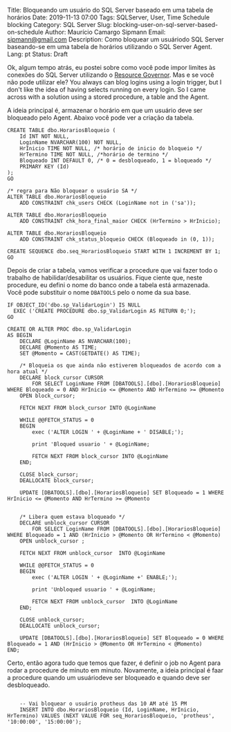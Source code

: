 Title: Bloqueando um usuário do SQL Server baseado em uma tabela de horários
Date: 2019-11-13 07:00
Tags: SQLServer, User, Time Schedule blocking
Category: SQL Server
Slug: blocking-user-on-sql-server-based-on-schedule
Author: Maurício Camargo Sipmann
Email: sipmann@gmail.com
Description: Como bloquear um usuáriodo SQL Server baseando-se em uma tabela de horários utilizando o SQL Server Agent.
Lang: pt
Status: Draft

Ok, algum tempo atrás, eu postei sobre como você pode impor limites às conexões do SQL Server utilizando o [Resource Governor](https://www.sipmann.com/limiting-connection-resources-sql-server.html#.X6Cz8IhKhPY). Mas e se você não pode utilizar ele? You always can blog logins using a login trigger, but I don't like the idea of having selects running on every login. So I came across with a solution using a stored procedure, a table and the Agent.

A ideia principal é, armazenar o horário em que um usuário deve ser bloqueado pelo Agent. Abaixo você pode ver a criação da tabela.

```mssql
CREATE TABLE dbo.HorariosBloqueio (
	Id INT NOT NULL,
	LoginName NVARCHAR(100) NOT NULL,
	HrInicio TIME NOT NULL, /* horário de inicio do bloqueio */
	HrTermino TIME NOT NULL, /*horário de termino */
	Bloqueado INT DEFAULT 0, /* 0 = desbloqueado, 1 = bloqueado */
	PRIMARY KEY (Id)
);
GO

/* regra para Não bloquear o usuário SA */
ALTER TABLE dbo.HorariosBloqueio
	ADD CONSTRAINT chk_users CHECK (LoginName not in ('sa'));

ALTER TABLE dbo.HorariosBloqueio
	ADD CONSTRAINT chk_hora_final_maior CHECK (HrTermino > HrInicio);

ALTER TABLE dbo.HorariosBloqueio
	ADD CONSTRAINT chk_status_bloqueio CHECK (Bloqueado in (0, 1));

CREATE SEQUENCE dbo.seq_HorariosBloqueio START WITH 1 INCREMENT BY 1;
GO
```

Depois de criar a tabela, vamos verificar a procedure que vai fazer todo o trabalho de habilidar/desabilitar os usuários. Fique ciente que, neste procedure, eu defini o nome do banco onde a tabela está armazenada. Você pode substituir o nome `DBATOOLS` pelo o nome da sua base.

```mssql
IF OBJECT_ID('dbo.sp_ValidarLogin') IS NULL
  EXEC ('CREATE PROCEDURE dbo.sp_ValidarLogin AS RETURN 0;');
GO

CREATE OR ALTER PROC dbo.sp_ValidarLogin
AS BEGIN
	DECLARE @LoginName AS NVARCHAR(100);
	DECLARE @Momento AS TIME;
	SET @Momento = CAST(GETDATE() AS TIME);
	
	/* Bloqueia os que ainda não estiverem bloqueados de acordo com a hora atual */
	DECLARE block_cursor CURSOR
		FOR SELECT LoginName FROM [DBATOOLS].[dbo].[HorariosBloqueio] WHERE Bloqueado = 0 AND HrInicio <= @Momento AND HrTermino >= @Momento
	OPEN block_cursor;

	FETCH NEXT FROM block_cursor INTO @LoginName

	WHILE @@FETCH_STATUS = 0
	BEGIN
		exec ('ALTER LOGIN ' + @LoginName + ' DISABLE;');

		print 'Bloqued usuario ' + @LoginName;

		FETCH NEXT FROM block_cursor INTO @LoginName
	END;

	CLOSE block_cursor;
	DEALLOCATE block_cursor;

	UPDATE [DBATOOLS].[dbo].[HorariosBloqueio] SET Bloqueado = 1 WHERE HrInicio <= @Momento AND HrTermino >= @Momento

	
	/* Libera quem estava bloqueado */
	DECLARE unblock_cursor CURSOR
		FOR SELECT LoginName FROM [DBATOOLS].[dbo].[HorariosBloqueio] WHERE Bloqueado = 1 AND (HrInicio > @Momento OR HrTermino < @Momento)
	OPEN unblock_cursor ;

	FETCH NEXT FROM unblock_cursor  INTO @LoginName

	WHILE @@FETCH_STATUS = 0
	BEGIN
		exec ('ALTER LOGIN ' + @LoginName +' ENABLE;');

		print 'Unbloqued usuario ' + @LoginName;

		FETCH NEXT FROM unblock_cursor  INTO @LoginName
	END;

	CLOSE unblock_cursor;
	DEALLOCATE unblock_cursor;

	UPDATE [DBATOOLS].[dbo].[HorariosBloqueio] SET Bloqueado = 0 WHERE Bloqueado = 1 AND (HrInicio > @Momento OR HrTermino < @Momento)
END;
```

Certo, então agora tudo que temos que fazer, é definir o job no Agent para rodar a procedure de minuto em minuto. Novamente, a ideia principal é faar a procedure quando um usuáriodeve ser bloqueado e quando deve ser desbloqueado.

```mssql

	-- Vai bloquear o usuário protheus das 10 AM até 15 PM
	INSERT INTO dbo.HorariosBloqueio (Id, LoginName, HrInicio, HrTermino) VALUES (NEXT VALUE FOR seq_HorariosBloqueio, 'protheus', '10:00:00', '15:00:00');

```